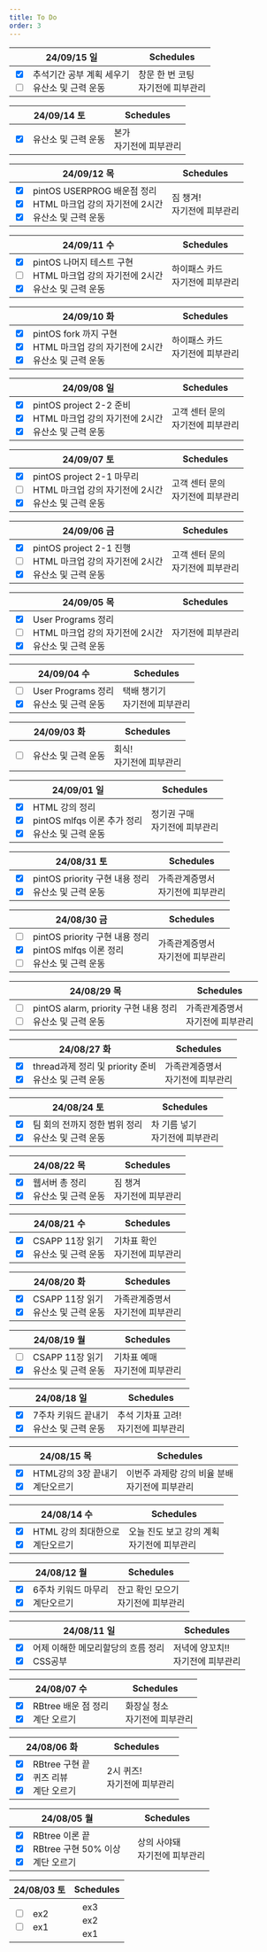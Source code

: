 ```yaml
---
title: To Do
order: 3
---
```


<table style="width : 100%">
    <thead>
        <tr align=center>
            <th>24/09/15 일</th>
            <th>Schedules</th>
        </tr>
    </thead>
    <tbody>
        <tr>
            <td>
                <input type=checkbox checked>ㅤ추석기간 공부 계획 세우기<br>
                <input type=checkbox >ㅤ유산소 및 근력 운동<br>
            </td>
            <td>
                <span style="color:rgb(218, 139, 139);"><i class="fa-solid fa-star fa-rotate-90"
            style="color: rgb(200, 162, 211);"></i></span>창문 한 번 코팅<br>
                <span style="color:rgb(218, 139, 139);"><i class="fa-solid fa-star fa-rotate-90"
            style="color: rgb(200, 162, 211);"></i></span>자기전에 피부관리<br>
            </td>
        </tr>
    </tbody>
</table>
<table style="width : 100%">
    <thead>
        <tr align=center>
            <th>24/09/14 토</th>
            <th>Schedules</th>
        </tr>
    </thead>
    <tbody>
        <tr>
            <td>
                <input type=checkbox checked>ㅤ유산소 및 근력 운동<br>
            </td>
            <td>
                <span style="color:rgb(218, 139, 139);"><i class="fa-solid fa-star fa-rotate-90"
            style="color: rgb(200, 162, 211);"></i></span>본가<br>
                <span style="color:rgb(218, 139, 139);"><i class="fa-solid fa-star fa-rotate-90"
            style="color: rgb(200, 162, 211);"></i></span>자기전에 피부관리<br>
            </td>
        </tr>
    </tbody>
</table>
<table style="width : 100%">
    <thead>
        <tr align=center>
            <th>24/09/12 목</th>
            <th>Schedules</th>
        </tr>
    </thead>
    <tbody>
        <tr>
            <td>
                <input type=checkbox checked>ㅤpintOS USERPROG 배운점 정리<br>
                <input type=checkbox checked>ㅤHTML 마크업 강의 자기전에 2시간<br>
                <input type=checkbox checked>ㅤ유산소 및 근력 운동<br>
            </td>
            <td>
                <span style="color:rgb(218, 139, 139);"><i class="fa-solid fa-star fa-rotate-90"
            style="color: rgb(200, 162, 211);"></i></span>짐 챙겨!<br>
                <span style="color:rgb(218, 139, 139);"><i class="fa-solid fa-star fa-rotate-90"
            style="color: rgb(200, 162, 211);"></i></span>자기전에 피부관리<br>
            </td>
        </tr>
    </tbody>
</table>
<table style="width : 100%">
    <thead>
        <tr align=center>
            <th>24/09/11 수</th>
            <th>Schedules</th>
        </tr>
    </thead>
    <tbody>
        <tr>
            <td>
                <input type=checkbox checked>ㅤpintOS 나머지 테스트 구현<br>
                <input type=checkbox >ㅤHTML 마크업 강의 자기전에 2시간<br>
                <input type=checkbox checked>ㅤ유산소 및 근력 운동<br>
            </td>
            <td>
                <span style="color:rgb(218, 139, 139);"><i class="fa-solid fa-star fa-rotate-90"
            style="color: rgb(200, 162, 211);"></i></span>하이패스 카드<br>
                <span style="color:rgb(218, 139, 139);"><i class="fa-solid fa-star fa-rotate-90"
            style="color: rgb(200, 162, 211);"></i></span>자기전에 피부관리<br>
            </td>
        </tr>
    </tbody>
</table>
<table style="width : 100%">
    <thead>
        <tr align=center>
            <th>24/09/10 화</th>
            <th>Schedules</th>
        </tr>
    </thead>
    <tbody>
        <tr>
            <td>
                <input type=checkbox checked>ㅤpintOS fork 까지 구현<br>
                <input type=checkbox checked>ㅤHTML 마크업 강의 자기전에 2시간<br>
                <input type=checkbox checked>ㅤ유산소 및 근력 운동<br>
            </td>
            <td>
                <span style="color:rgb(218, 139, 139);"><i class="fa-solid fa-star fa-rotate-90"
            style="color: rgb(200, 162, 211);"></i></span>하이패스 카드<br>
                <span style="color:rgb(218, 139, 139);"><i class="fa-solid fa-star fa-rotate-90"
            style="color: rgb(200, 162, 211);"></i></span>자기전에 피부관리<br>
            </td>
        </tr>
    </tbody>
</table>
<table style="width : 100%">
    <thead>
        <tr align=center>
            <th>24/09/08 일</th>
            <th>Schedules</th>
        </tr>
    </thead>
    <tbody>
        <tr>
            <td>
                <input type=checkbox checked>ㅤpintOS project 2-2 준비<br>
                <input type=checkbox checked>ㅤHTML 마크업 강의 자기전에 2시간<br>
                <input type=checkbox checked>ㅤ유산소 및 근력 운동<br>
            </td>
            <td>
                <span style="color:rgb(218, 139, 139);"><i class="fa-solid fa-star fa-rotate-90"
            style="color: rgb(200, 162, 211);"></i></span>고객 센터 문의<br>
                <span style="color:rgb(218, 139, 139);"><i class="fa-solid fa-star fa-rotate-90"
            style="color: rgb(200, 162, 211);"></i></span>자기전에 피부관리<br>
            </td>
        </tr>
    </tbody>
</table>
<table style="width : 100%">
    <thead>
        <tr align=center>
            <th>24/09/07 토</th>
            <th>Schedules</th>
        </tr>
    </thead>
    <tbody>
        <tr>
            <td>
                <input type=checkbox checked>ㅤpintOS project 2-1 마무리<br>
                <input type=checkbox >ㅤHTML 마크업 강의 자기전에 2시간<br>
                <input type=checkbox checked>ㅤ유산소 및 근력 운동<br>
            </td>
            <td>
                <span style="color:rgb(218, 139, 139);"><i class="fa-solid fa-star fa-rotate-90"
            style="color: rgb(200, 162, 211);"></i></span>고객 센터 문의<br>
                <span style="color:rgb(218, 139, 139);"><i class="fa-solid fa-star fa-rotate-90"
            style="color: rgb(200, 162, 211);"></i></span>자기전에 피부관리<br>
            </td>
        </tr>
    </tbody>
</table>
<table style="width : 100%">
    <thead>
        <tr align=center>
            <th>24/09/06 금</th>
            <th>Schedules</th>
        </tr>
    </thead>
    <tbody>
        <tr>
            <td>
                <input type=checkbox checked>ㅤpintOS project 2-1 진행<br>
                <input type=checkbox >ㅤHTML 마크업 강의 자기전에 2시간<br>
                <input type=checkbox checked>ㅤ유산소 및 근력 운동<br>
            </td>
            <td>
                <span style="color:rgb(218, 139, 139);"><i class="fa-solid fa-star fa-rotate-90"
            style="color: rgb(200, 162, 211);"></i></span>고객 센터 문의<br>
                <span style="color:rgb(218, 139, 139);"><i class="fa-solid fa-star fa-rotate-90"
            style="color: rgb(200, 162, 211);"></i></span>자기전에 피부관리<br>
            </td>
        </tr>
    </tbody>
</table>
<table style="width : 100%">
    <thead>
        <tr align=center>
            <th>24/09/05 목</th>
            <th>Schedules</th>
        </tr>
    </thead>
    <tbody>
        <tr>
            <td>
                <input type=checkbox checked>ㅤUser Programs 정리<br>
                <input type=checkbox >ㅤHTML 마크업 강의 자기전에 2시간<br>
                <input type=checkbox checked>ㅤ유산소 및 근력 운동<br>
            </td>
            <td>
                <span style="color:rgb(218, 139, 139);"><i class="fa-solid fa-star fa-rotate-90"
            style="color: rgb(200, 162, 211);"></i></span>자기전에 피부관리<br>
            </td>
        </tr>
    </tbody>
</table>
<table style="width : 100%">
    <thead>
        <tr align=center>
            <th>24/09/04 수</th>
            <th>Schedules</th>
        </tr>
    </thead>
    <tbody>
        <tr>
            <td>
                <input type=checkbox >ㅤUser Programs 정리<br>
                <input type=checkbox checked>ㅤ유산소 및 근력 운동<br>
            </td>
            <td>
                <span style="color:rgb(218, 139, 139);"><i class="fa-solid fa-star fa-rotate-90"
            style="color: rgb(200, 162, 211);"></i></span> 택배 챙기기<br>
                <span style="color:rgb(218, 139, 139);"><i class="fa-solid fa-star fa-rotate-90"
            style="color: rgb(200, 162, 211);"></i></span>자기전에 피부관리<br>
            </td>
        </tr>
    </tbody>
</table>
<table style="width : 100%">
    <thead>
        <tr align=center>
            <th>24/09/03 화</th>
            <th>Schedules</th>
        </tr>
    </thead>
    <tbody>
        <tr>
            <td>
                <input type=checkbox >ㅤ유산소 및 근력 운동<br>
            </td>
            <td>
                <span style="color:rgb(218, 139, 139);"><i class="fa-solid fa-star fa-rotate-90"
            style="color: rgb(200, 162, 211);"></i></span> 회식!<br>
                <span style="color:rgb(218, 139, 139);"><i class="fa-solid fa-star fa-rotate-90"
            style="color: rgb(200, 162, 211);"></i></span>자기전에 피부관리<br>
            </td>
        </tr>
    </tbody>
</table>
<table style="width : 100%">
    <thead>
        <tr align=center>
            <th>24/09/01 일</th>
            <th>Schedules</th>
        </tr>
    </thead>
    <tbody>
        <tr>
            <td>
                <input type=checkbox checked>ㅤHTML 강의 정리<br>
                <input type=checkbox checked>ㅤpintOS mlfqs 이론 추가 정리<br>
                <input type=checkbox checked>ㅤ유산소 및 근력 운동<br>
            </td>
            <td>
                <span style="color:rgb(218, 139, 139);"><i class="fa-solid fa-star fa-rotate-90"
            style="color: rgb(200, 162, 211);"></i></span> 정기권 구매<br>
                <span style="color:rgb(218, 139, 139);"><i class="fa-solid fa-star fa-rotate-90"
            style="color: rgb(200, 162, 211);"></i></span>자기전에 피부관리<br>
            </td>
        </tr>
    </tbody>
</table>
<table style="width : 100%">
    <thead>
        <tr align=center>
            <th>24/08/31 토</th>
            <th>Schedules</th>
        </tr>
    </thead>
    <tbody>
        <tr>
            <td>
                <input type=checkbox checked>ㅤpintOS priority 구현 내용 정리<br>
                <input type=checkbox checked>ㅤ유산소 및 근력 운동<br>
            </td>
            <td>
                <span style="color:rgb(218, 139, 139);"><i class="fa-solid fa-star fa-rotate-90"
            style="color: rgb(200, 162, 211);"></i></span> 가족관계증명서<br>
                <span style="color:rgb(218, 139, 139);"><i class="fa-solid fa-star fa-rotate-90"
            style="color: rgb(200, 162, 211);"></i></span>자기전에 피부관리<br>
            </td>
        </tr>
    </tbody>
</table>
<table style="width : 100%">
    <thead>
        <tr align=center>
            <th>24/08/30 금</th>
            <th>Schedules</th>
        </tr>
    </thead>
    <tbody>
        <tr>
            <td>
                <input type=checkbox >ㅤpintOS priority 구현 내용 정리<br>
                <input type=checkbox checked>ㅤpintOS mlfqs 이론 정리<br>
                <input type=checkbox >ㅤ유산소 및 근력 운동<br>
            </td>
            <td>
                <span style="color:rgb(218, 139, 139);"><i class="fa-solid fa-star fa-rotate-90"
            style="color: rgb(200, 162, 211);"></i></span> 가족관계증명서<br>
                <span style="color:rgb(218, 139, 139);"><i class="fa-solid fa-star fa-rotate-90"
            style="color: rgb(200, 162, 211);"></i></span>자기전에 피부관리<br>
            </td>
        </tr>
    </tbody>
</table>
<table style="width : 100%">
    <thead>
        <tr align=center>
            <th>24/08/29 목</th>
            <th>Schedules</th>
        </tr>
    </thead>
    <tbody>
        <tr>
            <td>
                <input type=checkbox >ㅤpintOS alarm, priority 구현 내용 정리<br>
                <input type=checkbox >ㅤ유산소 및 근력 운동<br>
            </td>
            <td>
                <span style="color:rgb(218, 139, 139);"><i class="fa-solid fa-star fa-rotate-90"
            style="color: rgb(200, 162, 211);"></i></span> 가족관계증명서<br>
                <span style="color:rgb(218, 139, 139);"><i class="fa-solid fa-star fa-rotate-90"
            style="color: rgb(200, 162, 211);"></i></span>자기전에 피부관리<br>
            </td>
        </tr>
    </tbody>
</table>
<table style="width : 100%">
    <thead>
        <tr align=center>
            <th>24/08/27 화</th>
            <th>Schedules</th>
        </tr>
    </thead>
    <tbody>
        <tr>
            <td>
                <input type=checkbox checked>ㅤthread과제 정리 및 priority 준비<br>
                <input type=checkbox checked>ㅤ유산소 및 근력 운동<br>
            </td>
            <td>
                <span style="color:rgb(218, 139, 139);"><i class="fa-solid fa-star fa-rotate-90"
            style="color: rgb(200, 162, 211);"></i></span> 가족관계증명서<br>
                <span style="color:rgb(218, 139, 139);"><i class="fa-solid fa-star fa-rotate-90"
            style="color: rgb(200, 162, 211);"></i></span>자기전에 피부관리<br>
            </td>
        </tr>
    </tbody>
</table>
<table style="width : 100%">
    <thead>
        <tr align=center>
            <th>24/08/24 토</th>
            <th>Schedules</th>
        </tr>
    </thead>
    <tbody>
        <tr>
            <td>
                <input type=checkbox checked>ㅤ팀 회의 전까지 정한 범위 정리<br>
                <input type=checkbox checked>ㅤ유산소 및 근력 운동<br>
            </td>
            <td>
                <span style="color:rgb(218, 139, 139);"><i class="fa-solid fa-star fa-rotate-90"
            style="color: rgb(200, 162, 211);"></i></span> 차 기름 넣기<br>
                <span style="color:rgb(218, 139, 139);"><i class="fa-solid fa-star fa-rotate-90"
            style="color: rgb(200, 162, 211);"></i></span>자기전에 피부관리<br>
            </td>
        </tr>
    </tbody>
</table>
<table style="width : 100%">
    <thead>
        <tr align=center>
            <th>24/08/22 목</th>
            <th>Schedules</th>
        </tr>
    </thead>
    <tbody>
        <tr>
            <td>
                <input type=checkbox checked>ㅤ웹서버 총 정리<br>
                <input type=checkbox checked>ㅤ유산소 및 근력 운동<br>
            </td>
            <td>
                <span style="color:rgb(218, 139, 139);"><i class="fa-solid fa-star fa-rotate-90"
            style="color: rgb(200, 162, 211);"></i></span> 짐 챙겨<br>
                <span style="color:rgb(218, 139, 139);"><i class="fa-solid fa-star fa-rotate-90"
            style="color: rgb(200, 162, 211);"></i></span>자기전에 피부관리<br>
            </td>
        </tr>
    </tbody>
</table>
<table style="width : 100%">
    <thead>
        <tr align=center>
            <th>24/08/21 수</th>
            <th>Schedules</th>
        </tr>
    </thead>
    <tbody>
        <tr>
            <td>
                <input type=checkbox checked>ㅤCSAPP 11장 읽기<br>
                <input type=checkbox checked>ㅤ유산소 및 근력 운동<br>
            </td>
            <td>
                <span style="color:rgb(218, 139, 139);"><i class="fa-solid fa-star fa-rotate-90"
            style="color: rgb(200, 162, 211);"></i></span> 기차표 확인<br>
                <span style="color:rgb(218, 139, 139);"><i class="fa-solid fa-star fa-rotate-90"
            style="color: rgb(200, 162, 211);"></i></span>자기전에 피부관리<br>
            </td>
        </tr>
    </tbody>
</table>
<table style="width : 100%">
    <thead>
        <tr align=center>
            <th>24/08/20 화</th>
            <th>Schedules</th>
        </tr>
    </thead>
    <tbody>
        <tr>
            <td>
                <input type=checkbox checked>ㅤCSAPP 11장 읽기<br>
                <input type=checkbox checked>ㅤ유산소 및 근력 운동<br>
            </td>
            <td>
                <span style="color:rgb(218, 139, 139);"><i class="fa-solid fa-star fa-rotate-90"
            style="color: rgb(200, 162, 211);"></i></span> 가족관계증명서<br>
                <span style="color:rgb(218, 139, 139);"><i class="fa-solid fa-star fa-rotate-90"
            style="color: rgb(200, 162, 211);"></i></span>자기전에 피부관리<br>
            </td>
        </tr>
    </tbody>
</table>
<table style="width : 100%">
    <thead>
        <tr align=center>
            <th>24/08/19 월</th>
            <th>Schedules</th>
        </tr>
    </thead>
    <tbody>
        <tr>
            <td>
                <input type=checkbox >ㅤCSAPP 11장 읽기<br>
                <input type=checkbox checked>ㅤ유산소 및 근력 운동<br>
            </td>
            <td>
                <span style="color:rgb(218, 139, 139);"><i class="fa-solid fa-star fa-rotate-90"
            style="color: rgb(200, 162, 211);"></i></span> 기차표 예매<br>
                <span style="color:rgb(218, 139, 139);"><i class="fa-solid fa-star fa-rotate-90"
            style="color: rgb(200, 162, 211);"></i></span>자기전에 피부관리<br>
            </td>
        </tr>
    </tbody>
</table>
<table style="width : 100%">
    <thead>
        <tr align=center>
            <th>24/08/18 일</th>
            <th>Schedules</th>
        </tr>
    </thead>
    <tbody>
        <tr>
            <td>
                <input type=checkbox checked>ㅤ7주차 키워드 끝내기<br>
                <input type=checkbox checked>ㅤ유산소 및 근력 운동<br>
            </td>
            <td>
                <span style="color:rgb(218, 139, 139);"><i class="fa-solid fa-star fa-rotate-90"
            style="color: rgb(200, 162, 211);"></i></span> 추석 기차표 고려!<br>
                <span style="color:rgb(218, 139, 139);"><i class="fa-solid fa-star fa-rotate-90"
            style="color: rgb(200, 162, 211);"></i></span>자기전에 피부관리<br>
            </td>
        </tr>
    </tbody>
</table>
<table style="width : 100%">
    <thead>
        <tr align=center>
            <th>24/08/15 목</th>
            <th>Schedules</th>
        </tr>
    </thead>
    <tbody>
        <tr>
            <td>
                <input type=checkbox checked>ㅤHTML강의 3장 끝내기<br>
                <input type=checkbox checked>ㅤ계단오르기<br>
            </td>
            <td>
                <span style="color:rgb(218, 139, 139);"><i class="fa-solid fa-star fa-rotate-90"
            style="color: rgb(200, 162, 211);"></i></span> 이번주 과제랑 강의 비율 분배<br>
                <span style="color:rgb(218, 139, 139);"><i class="fa-solid fa-star fa-rotate-90"
            style="color: rgb(200, 162, 211);"></i></span>자기전에 피부관리<br>
            </td>
        </tr>
    </tbody>
</table>
<table style="width : 100%">
    <thead>
        <tr align=center>
            <th>24/08/14 수</th>
            <th>Schedules</th>
        </tr>
    </thead>
    <tbody>
        <tr>
            <td>
                <input type=checkbox checked>ㅤHTML 강의 최대한으로<br>
                <input type=checkbox checked>ㅤ계단오르기<br>
            </td>
            <td>
                <span style="color:rgb(218, 139, 139);"><i class="fa-solid fa-star fa-rotate-90"
            style="color: rgb(200, 162, 211);"></i></span> 오늘 진도 보고 강의 계획<br>
                <span style="color:rgb(218, 139, 139);"><i class="fa-solid fa-star fa-rotate-90"
            style="color: rgb(200, 162, 211);"></i></span>자기전에 피부관리<br>
            </td>
        </tr>
    </tbody>
</table>
<table style="width : 100%">
    <thead>
        <tr align=center>
            <th>24/08/12 월</th>
            <th>Schedules</th>
        </tr>
    </thead>
    <tbody>
        <tr>
            <td>
                <input type=checkbox checked>ㅤ6주차 키워드 마무리<br>
                <input type=checkbox checked>ㅤ계단오르기<br>
            </td>
            <td>
                <span style="color:rgb(218, 139, 139);"><i class="fa-solid fa-star fa-rotate-90"
            style="color: rgb(200, 162, 211);"></i></span> 잔고 확인 모으기<br>
                <span style="color:rgb(218, 139, 139);"><i class="fa-solid fa-star fa-rotate-90"
            style="color: rgb(200, 162, 211);"></i></span>자기전에 피부관리<br>
            </td>
        </tr>
    </tbody>
</table>
<table style="width : 100%">
    <thead>
        <tr align=center>
            <th>24/08/11 일</th>
            <th>Schedules</th>
        </tr>
    </thead>
    <tbody>
        <tr>
            <td>
                <input type=checkbox checked>ㅤ어제 이해한 메모리할당의 흐름 정리<br>
                <input type=checkbox checked>ㅤCSS공부<br>
            </td>
            <td>
                <span style="color:rgb(218, 139, 139);"><i class="fa-solid fa-star fa-rotate-90"
            style="color: rgb(200, 162, 211);"></i></span> 저녁에 양꼬치!!<br>
                <span style="color:rgb(218, 139, 139);"><i class="fa-solid fa-star fa-rotate-90"
            style="color: rgb(200, 162, 211);"></i></span>자기전에 피부관리<br>
            </td>
        </tr>
    </tbody>
</table>
<table style="width : 100%">
    <thead>
        <tr align=center>
            <th>24/08/07 수</th>
            <th>Schedules</th>
        </tr>
    </thead>
    <tbody>
        <tr>
            <td>
                <input type=checkbox checked>ㅤRBtree 배운 점 정리<br>
                <input type=checkbox checked>ㅤ계단 오르기<br>
            </td>
            <td>
                <span style="color:rgb(218, 139, 139);"><i class="fa-solid fa-star fa-rotate-90"
            style="color: rgb(200, 162, 211);"></i></span>ㅤ화장실 청소<br>
                <span style="color:rgb(218, 139, 139);"><i class="fa-solid fa-star fa-rotate-90"
            style="color: rgb(200, 162, 211);"></i></span>ㅤ자기전에 피부관리<br>
            </td>
        </tr>
    </tbody>
</table>
<table style="width : 100%">
    <thead>
        <tr align=center>
            <th>24/08/06 화</th>
            <th>Schedules</th>
        </tr>
    </thead>
    <tbody>
        <tr>
            <td>
                <input type=checkbox checked>ㅤRBtree 구현 끝<br>
                <input type=checkbox checked>ㅤ퀴즈 리뷰<br>
                <input type=checkbox checked>ㅤ계단 오르기<br>
            </td>
            <td>
                <span style="color:rgb(218, 139, 139);"><i class="fa-solid fa-star fa-rotate-90"
            style="color: rgb(200, 162, 211);"></i></span>ㅤ2시 퀴즈!<br>
                <span style="color:rgb(218, 139, 139);"><i class="fa-solid fa-star fa-rotate-90"
            style="color: rgb(200, 162, 211);"></i></span>ㅤ자기전에 피부관리<br>
            </td>
        </tr>
    </tbody>
</table>
<table style="width : 100%">
    <thead>
        <tr align=center>
            <th>24/08/05 월</th>
            <th>Schedules</th>
        </tr>
    </thead>
    <tbody>
        <tr>
            <td>
                <input type=checkbox checked>ㅤRBtree 이론 끝<br>
                <input type=checkbox checked>ㅤRBtree 구현 50% 이상<br>
                <input type=checkbox checked>ㅤ계단 오르기<br>
            </td>
            <td>
                <span style="color:rgb(218, 139, 139);"><i class="fa-solid fa-star fa-rotate-90"
            style="color: rgb(200, 162, 211);"></i></span>ㅤ상의 사야돼<br>
                <span style="color:rgb(218, 139, 139);"><i class="fa-solid fa-star fa-rotate-90"
            style="color: rgb(200, 162, 211);"></i></span>ㅤ자기전에 피부관리<br>
            </td>
        </tr>
    </tbody>
</table>
<table style="width : 100%">
    <thead>
        <tr align=center>
            <th>24/08/03 토</th>
            <th>Schedules</th>
        </tr>
    </thead>
    <tbody>
        <tr>
            <td>
                <input type=checkbox >ㅤex2<br>
                <input type=checkbox >ㅤex1<br>
            </td>
            <td>
                <span style="color:rgb(218, 139, 139);"><i class="fa-solid fa-star fa-rotate-90"
            style="color: rgb(200, 162, 211);"></i></span>ㅤex3<br>
                <span style="color:rgb(218, 139, 139);"><i class="fa-solid fa-star fa-rotate-90"
            style="color: rgb(200, 162, 211);"></i></span>ㅤex2<br>
                <span style="color:rgb(218, 139, 139);"><i class="fa-solid fa-star fa-rotate-90"
            style="color: rgb(200, 162, 211);"></i></span>ㅤex1<br>
            </td>
        </tr>
    </tbody>
</table>
